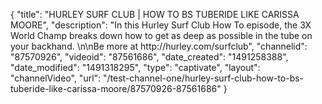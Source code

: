 {
    "title": "HURLEY SURF CLUB | HOW TO BS TUBERIDE LIKE CARISSA MOORE",
    "description": "In this Hurley Surf Club How To episode, the 3X World Champ breaks down how to get as deep as possible in the tube on your backhand. \n\nBe more at http:\/\/hurley.com\/surfclub",
    "channelid": "87570926",
    "videoid": "87561686",
    "date_created": "1491258388",
    "date_modified": "1491318295",
    "type": "captivate",
    "layout": "channelVideo",
    "url": "\/test-channel-one\/hurley-surf-club-how-to-bs-tuberide-like-carissa-moore\/87570926-87561686"
}